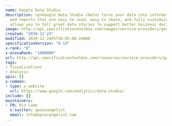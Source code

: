 ```yaml
---
name: Google Data Studio
description: <p>Google Data Studio (beta) turns your data into informative dashboards
  and reports that are easy to read, easy to share, and fully customizable. Dashboarding
  allows you to tell great data stories to support better business decisions.</p>
image: http://api.specificationtoolbox.com/images/service-providers/google-data-studio.jpg
created: "2020-12-23"
modified: 2020-12-24PST10:05:00-28800
specificationVersion: "0.14"
x-rank: "0"
x-alexaRank: "1000000"
url: http://api.specificationtoolbox.com/resources/service-providers/google-data-studio/
tags:
- Visualizations
- Analysis
apis: []
x-common:
- type: x-website
  url: https://www.google.com/analytics/data-studio/
include: []
maintainers:
- FN: Kin Lane
  x-twitter: apievangelist
  email: info@apievangelist.com
...
```

